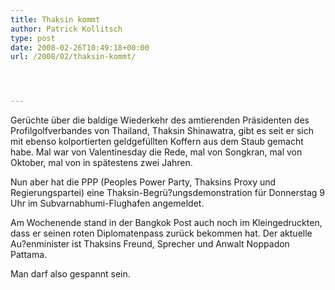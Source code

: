 ```yaml
---
title: Thaksin kommt
author: Patrick Kollitsch
type: post
date: 2008-02-26T10:49:18+00:00
url: /2008/02/thaksin-kommt/




---
```

Gerüchte über die baldige Wiederkehr des amtierenden Präsidenten des Profilgolfverbandes von Thailand, Thaksin Shinawatra, gibt es seit er sich mit ebenso kolportierten geldgefüllten Koffern aus dem Staub gemacht habe. Mal war von Valentinesday die Rede, mal von Songkran, mal von Oktober, mal von in sp&auml;testens zwei Jahren.

Nun aber hat die <span class="caps">PPP</span> (Peoples Power Party, Thaksins Proxy und Regierungspartei) eine Thaksin-Begrü?ungsdemonstration für Donnerstag 9 Uhr im Subvarnabhumi-Flughafen angemeldet. 

Am Wochenende stand in der Bangkok Post auch noch im Kleingedruckten, dass er seinen roten Diplomatenpass zurück bekommen hat. Der aktuelle Au?enminister ist Thaksins Freund, Sprecher und Anwalt Noppadon Pattama.

Man darf also gespannt sein.

